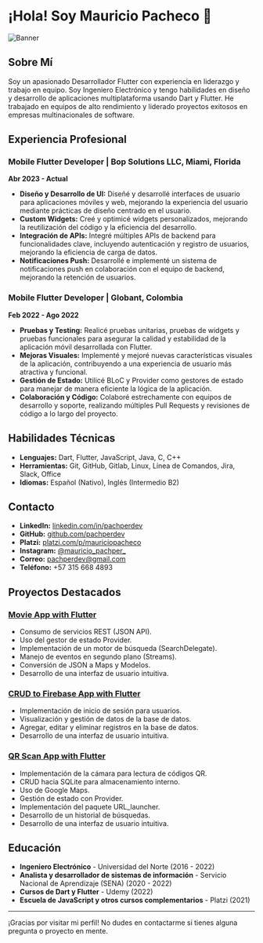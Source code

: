 # ¡Hola! Soy Mauricio Pacheco 👋

![Banner](url_del_banner_aqui)

## Sobre Mí

Soy un apasionado Desarrollador Flutter con experiencia en liderazgo y trabajo en equipo. Soy Ingeniero Electrónico y tengo habilidades en diseño y desarrollo de aplicaciones multiplataforma usando Dart y Flutter. He trabajado en equipos de alto rendimiento y liderado proyectos exitosos en empresas multinacionales de software.

## Experiencia Profesional

### Mobile Flutter Developer | Bop Solutions LLC, Miami, Florida
**Abr 2023 - Actual**

- **Diseño y Desarrollo de UI:** Diseñé y desarrollé interfaces de usuario para aplicaciones móviles y web, mejorando la experiencia del usuario mediante prácticas de diseño centrado en el usuario.
- **Custom Widgets:** Creé y optimicé widgets personalizados, mejorando la reutilización del código y la eficiencia del desarrollo.
- **Integración de APIs:** Integré múltiples APIs de backend para funcionalidades clave, incluyendo autenticación y registro de usuarios, mejorando la eficiencia de carga de datos.
- **Notificaciones Push:** Desarrollé e implementé un sistema de notificaciones push en colaboración con el equipo de backend, mejorando la retención de usuarios.

### Mobile Flutter Developer | Globant, Colombia
**Feb 2022 - Ago 2022**

- **Pruebas y Testing:** Realicé pruebas unitarias, pruebas de widgets y pruebas funcionales para asegurar la calidad y estabilidad de la aplicación móvil desarrollada con Flutter.
- **Mejoras Visuales:** Implementé y mejoré nuevas características visuales de la aplicación, contribuyendo a una experiencia de usuario más atractiva y funcional.
- **Gestión de Estado:** Utilicé BLoC y Provider como gestores de estado para manejar de manera eficiente la lógica de la aplicación.
- **Colaboración y Código:** Colaboré estrechamente con equipos de desarrollo y soporte, realizando múltiples Pull Requests y revisiones de código a lo largo del proyecto.

## Habilidades Técnicas

- **Lenguajes:** Dart, Flutter, JavaScript, Java, C, C++
- **Herramientas:** Git, GitHub, Gitlab, Linux, Línea de Comandos, Jira, Slack, Office
- **Idiomas:** Español (Nativo), Inglés (Intermedio B2)

## Contacto

- **LinkedIn:** [linkedin.com/in/pachperdev](https://www.linkedin.com/in/pachperdev/)
- **GitHub:** [github.com/pachperdev](https://github.com/pachperdev)
- **Platzi:** [platzi.com/p/mauriciopacheco](https://platzi.com/p/mauriciopacheco/)
- **Instagram:** [@mauricio_pachper_](https://www.instagram.com/mauricio_pachper_/)
- **Correo:** pachperdev@gmail.com
- **Teléfono:** +57 315 668 4893

## Proyectos Destacados

### [Movie App with Flutter](https://github.com/pachperdev/movie-app-flutter)
- Consumo de servicios REST (JSON API).
- Uso del gestor de estado Provider.
- Implementación de un motor de búsqueda (SearchDelegate).
- Manejo de eventos en segundo plano (Streams).
- Conversión de JSON a Maps y Modelos.
- Desarrollo de una interfaz de usuario intuitiva.

### [CRUD to Firebase App with Flutter](https://github.com/pachperdev/crud-firebase-app)
- Implementación de inicio de sesión para usuarios.
- Visualización y gestión de datos de la base de datos.
- Agregar, editar y eliminar registros en la base de datos.
- Desarrollo de una interfaz de usuario intuitiva.

### [QR Scan App with Flutter](https://github.com/pachperdev/qr-scan-app-flutter)
- Implementación de la cámara para lectura de códigos QR.
- CRUD hacia SQLite para almacenamiento interno.
- Uso de Google Maps.
- Gestión de estado con Provider.
- Implementación del paquete URL_launcher.
- Desarrollo de un historial de búsquedas.
- Desarrollo de una interfaz de usuario intuitiva.

## Educación

- **Ingeniero Electrónico** - Universidad del Norte (2016 - 2022)
- **Analista y desarrollador de sistemas de información** - Servicio Nacional de Aprendizaje (SENA) (2020 - 2022)
- **Cursos de Dart y Flutter** - Udemy (2022)
- **Escuela de JavaScript y otros cursos complementarios** - Platzi (2021)

---

¡Gracias por visitar mi perfil! No dudes en contactarme si tienes alguna pregunta o proyecto en mente.
